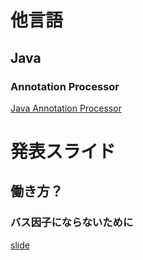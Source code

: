 # 他言語

## Java

### Annotation Processor

[Java Annotation Processor](https://qiita.com/opengl-8080/items/beda51fe4f23750c33e9)

# 発表スライド

## 働き方？

### バス因子にならないために

[slide](https://speakerdeck.com/sinamon129/basuyin-zi-gazi-fen-de-basuyin-zi-wotuo-surutamefalsefang-fa)

